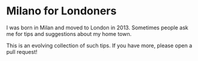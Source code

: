 # Milano for Londoners

I was born in Milan and moved to London in 2013. Sometimes people ask me for
tips and suggestions about my home town.

This is an evolving collection of such tips. If you have more, please open a
pull request!
